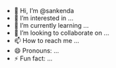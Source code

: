 - 👋 Hi, I’m @sankenda
- 👀 I’m interested in ...
- 🌱 I’m currently learning ...
- 💞️ I’m looking to collaborate on ...
- 📫 How to reach me ...
- 😄 Pronouns: ...
- ⚡ Fun fact: ...

<!---
sankenda/sankenda is a ✨ special ✨ repository because its `README.md` (this file) appears on your GitHub profile.
You can click the Preview link to take a look at your changes.
--->
